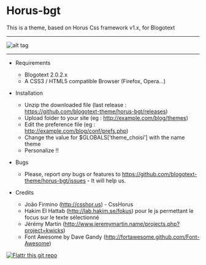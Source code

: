 Horus-bgt
==========

This is a theme, based on Horus Css framework v1.x, for Blogotext

---

![alt tag](http://www.xoofoo.org/uploads/thm_blogotext/horus-bgt.png)

---

- Requirements
  * Blogotext 2.0.2.x
  * A CSS3 / HTML5 compatible Browser (Firefox, Opera…)

- Installation
  * Unzip the downloaded file (last release : https://github.com/blogotext-theme/horus-bgt/releases)
  * Upload folder to your site (eg : http://example.com/blog/themes)
  * Edit the preference file  (eg : http://example.com/blog/conf/prefs.php)
  * Change the value for $GLOBALS['theme_choisi'] with the name theme
  * Personalize !!

- Bugs
  * Please, report *any* bugs or features to https://github.com/blogotext-theme/horus-bgt/issues - It will help us.
  
- Credits
  * João Firmino (http://csshor.us) - CssHorus
  * Hakim El Hattab (http://lab.hakim.se/fokus) pour le js permettant le focus sur le texte sélectionné
  * Jérémy Martin (http://www.jeremymartin.name/projects.php?project=kwicks)
  * Font Awesome by Dave Gandy (http://fortawesome.github.com/Font-Awesome)



 [![Flattr this git repo](http://api.flattr.com/button/flattr-badge-large.png)](http://flattr.com/thing/734525/Blogotext)